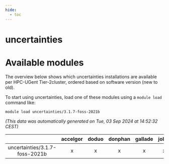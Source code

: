 ```yaml
---
hide:
  - toc
---
```


uncertainties
=============

# Available modules


The overview below shows which uncertainties installations are available per HPC-UGent Tier-2cluster, ordered based on software version (new to old).

To start using uncertainties, load one of these modules using a `module load` command like:

```shell
module load uncertainties/3.1.7-foss-2021b
```

*(This data was automatically generated on Tue, 03 Sep 2024 at 14:52:32 CEST)*  

| |accelgor|doduo|donphan|gallade|joltik|shinx|skitty|
| :---: | :---: | :---: | :---: | :---: | :---: | :---: | :---: |
|uncertainties/3.1.7-foss-2021b|x|x|x|x|x|-|x|
